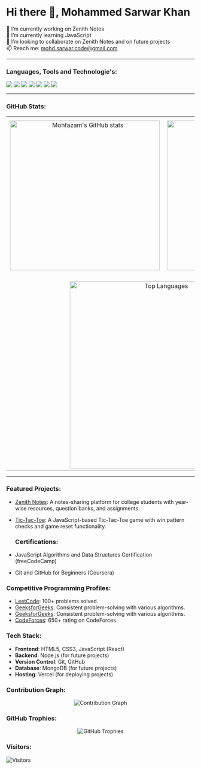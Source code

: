 # Hi there 👋, Mohammed Sarwar Khan

🔭 I’m currently working on Zenith Notes  
🌱 I’m currently learning JavaScript  
👯 I’m looking to collaborate on Zenith Notes and on future projects  
📫 Reach me: mohd.sarwar.code@gmail.com  

---

### Languages, Tools and Technologie's:
<p align="left">
  <img src="https://img.shields.io/badge/C-A8B9CC?style=for-the-badge&logo=c&logoColor=black" />
  <img src="https://img.shields.io/badge/C++-00599C?style=for-the-badge&logo=c%2B%2B&logoColor=white" />
  <img src="https://img.shields.io/badge/Python-3776AB?style=for-the-badge&logo=python&logoColor=white" />
  <img src="https://img.shields.io/badge/HTML5-E34F26?style=for-the-badge&logo=html5&logoColor=white" />
  <img src="https://img.shields.io/badge/CSS3-1572B6?style=for-the-badge&logo=css3&logoColor=white" />
  <img src="https://img.shields.io/badge/JavaScript-F7DF1E?style=for-the-badge&logo=javascript&logoColor=black" />
  <img src="https://img.shields.io/badge/Git-F05032?style=for-the-badge&logo=git&logoColor=white" />
</p>




---

### GitHub Stats:

<table align="center">
  <tr>
    <td align="center" style="padding: 10px;">
      <img src="https://github-readme-stats.vercel.app/api?username=mohfazam&show_icons=true&theme=tokyonight" alt="Mohfazam's GitHub stats" width="400" />
    </td>
    <td align="center" style="padding: 10px;">
      <img src="https://github-readme-streak-stats.herokuapp.com/?user=mohfazam&theme=tokyonight" alt="Mohfazam's GitHub Streak" width="400" />
    </td>

  </tr>
  <tr>
    <td colspan="2" align="center" style="padding-top: 20px;">
      <img src="https://github-readme-stats.vercel.app/api/top-langs/?username=mohfazam&layout=compact&theme=tokyonight" alt="Top Languages" width="500" />
    </td>
  </tr>
</table>

---





### Featured Projects:
- [Zenith Notes](https://github.com/yourrepo/zenith-notes): A notes-sharing platform for college students with year-wise resources, question banks, and assignments.
- [Tic-Tac-Toe](https://github.com/yourrepo/tic-tac-toe): A JavaScript-based Tic-Tac-Toe game with win pattern checks and game reset functionality.

  ### Certifications:
- JavaScript Algorithms and Data Structures Certification (freeCodeCamp)
- Git and GitHub for Beginners (Coursera)

### Competitive Programming Profiles:
- [LeetCode](https://leetcode.com/Mohfazam): 100+ problems solved.
- [GeeksforGeeks](https://auth.geeksforgeeks.org/user/Mohfazam/profile): Consistent problem-solving with various algorithms.
- [GeeksforGeeks](https://auth.geeksforgeeks.org/user/Mohfazam/profile): Consistent problem-solving with various algorithms.
- [CodeForces](https://codeforces.com/profile/mohfazam): 650+ rating on CodeForces.


### Tech Stack:
- **Frontend**: HTML5, CSS3, JavaScript (React)
- **Backend**: Node.js (for future projects)
- **Version Control**: Git, GitHub
- **Database**: MongoDB (for future projects)
- **Hosting**: Vercel (for deploying projects)

### Contribution Graph:
<p align="center">
  <img src="https://github-readme-activity-graph.vercel.app/graph?username=mohfazam&theme=tokyo-night" alt="Contribution Graph" />
</p>


### GitHub Trophies:
<p align="center">
  <img src="https://github-profile-trophy.vercel.app/?username=mohfazam&theme=algolia&row=1&column=7" alt="GitHub Trophies" />
</p>


### Visitors:
![Visitors](https://visitor-badge.glitch.me/badge?page_id=mohfazam.visitor-badge)
